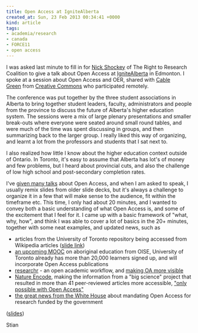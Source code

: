 ```yaml
---
title: Open Access at IgniteAlberta
created_at: Sun, 23 Feb 2013 00:34:41 +0000
kind: article
tags:
- academia/research
- canada
- FORCE11
- open access
---
```


I was asked last minute to fill in for [Nick
Shockey](http://www.arl.org/sparc/about/staff/shockey.shtml) of The
Right to Research Coalition to give a talk about Open Access at
[IgniteAlberta](http://ignitealberta.ca) in Edmonton. I spoke at a
session about Open Access and OER, shared with [Cable
Green](http://creativecommons.org/weblog/entry/27223) from [Creative
Commons](http://creativecommons.org/) who participated remotely.

The conference was put together by the three student associations in
Alberta to bring together student leaders, faculty, administrators and
people from the province to discuss the future of Alberta's higher
education system. The sessions were a mix of large plenary presentations
and smaller break-outs where everyone were seated around small round
tables, and were much of the time was spent discussing in groups, and
then summarizing back to the larger group. I really liked this way of
organizing, and learnt a lot from the professors and students that I sat
next to.

I also realized how little I know about the higher education context
outside of Ontario. In Toronto, it's easy to assume that Alberta has
lot's of money and few problems, but I heard about provincial cuts, and
also the challenge of low high school and post-secondary completion
rates.

I've [given many
talks](http://reganmian.net/blog/2012/10/22/open-access-week-2012/ "Open Access Week 2012: Looking back at five years of OA talks") about
Open Access, and when I am asked to speak, I usually remix slides from
older slide decks, but it's always a challenge to organize it in a few
that will make sense to the audience, fit within the timeframe etc. This
time, I only had about 20 minutes, and I wanted to convey both a basic
understanding of what Open Access is, and some of the excitement that I
feel for it. I came up with a basic framework of "what, why, how", and
think I was able to cover a lot of basics in the 20+ minutes, together
with some neat examples, and updated news, such as

-   articles from the University of Toronto repository being accessed
  from Wikipedia articles ([slide
  link](http://www.slideshare.net/houshuang/ignite-alberta-feb-22-2013/31))
-   [an upcoming
  MOOC](https://class.coursera.org/aboriginaled-001/class/index) on
  aboriginal education from OISE, University of Toronto already has
  more than 20,000 learners signed up, and will incorporate Open
  Access publications
-   [researchr](http://reganmian.net/wiki/researchr:start) - an open
  academic workflow, and [making OA more
  visible](http://reganmian.net/blog/2013/01/25/making-open-access-articles-much-more-visible-automaticall/ "Making Open Access articles much more visible, automatically")
-   [Nature Encode](http://www.nature.com/encode/), making the
  information from a "big science" project that resulted in more than
  41 peer-reviewed articles more accessible, ["only possible with Open
  Access"](http://partiallyattended.com/2013/01/30/euan-birney-data-publishing-talk-plos-elife/)
-   [the great news from the White
  House](http://blogs.nature.com/news/2013/02/us-white-house-announces-open-access-policy.html)
  about mandating Open Access for research funded by the government

([slides](http://www.slideshare.net/houshuang/ignite-alberta-feb-22-2013/31))

Stian
